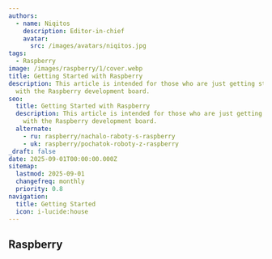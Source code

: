 ```yaml
---
authors:
  - name: Niqitos
    description: Editor-in-chief
    avatar:
      src: /images/avatars/niqitos.jpg
tags:
  - Raspberry
image: /images/raspberry/1/cover.webp
title: Getting Started with Raspberry
description: This article is intended for those who are just getting started
  with the Raspberry development board.
seo:
  title: Getting Started with Raspberry
  description: This article is intended for those who are just getting started
    with the Raspberry development board.
  alternate:
    - ru: raspberry/nachalo-raboty-s-raspberry
    - uk: raspberry/pochatok-roboty-z-raspberry
_draft: false
date: 2025-09-01T00:00:00.000Z
sitemap:
  lastmod: 2025-09-01
  changefreq: monthly
  priority: 0.8
navigation:
  title: Getting Started
  icon: i-lucide:house
---
```


## Raspberry

